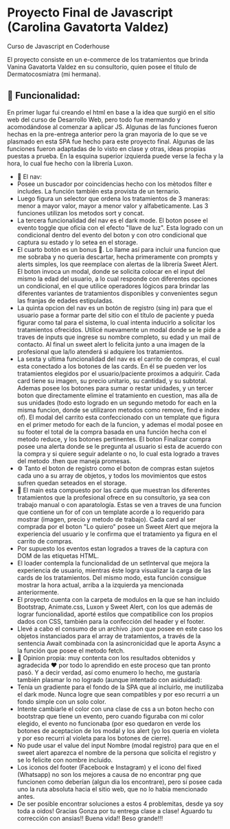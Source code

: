 # Proyecto Final de Javascript (Carolina Gavatorta Valdez)

Curso de Javascript en Coderhouse

El proyecto consiste en un e-commerce de los tratamientos que brinda Vanina Gavatorta Valdez en su consultorio, quien posee el tìtulo de Dermatocosmiatra (mi hermana).

## :hammer: Funcionalidad:

En primer lugar fui creando el html en base a la idea que surgió en el sitio web del curso de Desarrollo Web, pero todo fue mermando y acomodándose al comenzar a aplicar JS.
 Algunas de las funciones fueron hechas en la pre-entrega anterior pero la gran mayoria de lo que se ve plasmado en esta SPA fue hecho para este proyecto final. Algunas de las funciones 
 fueron adaptadas de lo visto en clase y otras, ideas propias puestas a prueba. 
 En la esquina superior izquierda puede verse la fecha y la hora, lo cual fue hecho con la librería Luxon. 
 - 📌 El nav:
 - Posee un buscador por coincidencias hecho con los mètodos filter e includes. La función también esta provista de un ternario.
 - Luego figura un selector que ordena los tratamientos de 3 maneras: menor a mayor valor, mayor a menor valor y alfabeticamente. Las 3 funciones utilizan los metodos sort y concat.
 - La tercera funcionalidad del nav es el dark mode. El boton posee el evento toggle que oficia con el efecto "llave de luz". Esta logrado con un condicional dentro del evento del boton y 
 con otro condicional que captura su estado y lo setea en el storage.
 - El cuarto botón es un bonus 🎁. Lo llame así para incluir una funcion que me sobraba y no queria descartar, hecha primeramente con prompts y alerts simples, los que reemplace con alertas de la librería 
 Sweet Alert. El boton invoca un modal, donde se solicita colocar en el input del mismo la edad del usuario, a lo cual responde con diferentes opciones un condicional, en el que utilice operadores 
 lógicos para brindar las diferentes variantes de tratamientos disponibles y convenientes segun las franjas de edades estipuladas.
 - La quinta opcion del nav es un botón de registro (sing in) para que el usuario pase a formar parte del sitio con el título de paciente y pueda figurar como tal para el sistema, lo cual intenta 
 inducirlo a solicitar los tratamientos ofrecidos. Utilicé nuevamente un modal donde se le pide a traves de inputs que ingrese su nombre completo, su edad y un mail de contacto. Al final un sweet alert lo 
 felicita junto a una imagen de la profesional que la/lo atenderá si adquiere los tratamientos.
 - La sexta y ultima funcionalidad del nav es el carrito de compras, el cual esta conectado a los botones de las cards. En él se pueden ver los tratamientos elegidos por el usuario/paciente 
 proximos a adquirir. Cada card tiene su imagen, su precio unitario, su cantidad, y su subtotal. Ademas posee los botones para sumar o restar unidades, y un tercer boton que directamente 
 elimine el tratamiento en cuestion, mas alla de sus unidades (todo esto logrado en un segundo metodo for each en la misma funcion, donde se utilizaron metodos como remove, find e index of). 
 El modal del carrito esta confeccionado con un template que figura en el primer metodo for each de la funcion, y ademas el modal posee en su 
 footer el total de la compra basada en una función hecha con el metodo reduce, y los botones pertinentes. El boton Finalizar compra posee una alerta donde 
 se le pregunta al usuario si esta de acuerdo con la compra y si quiere seguir adelante o no, lo cual esta logrado a traves del metodo .then que maneja promesas.
 - ⚙️ Tanto el boton de registro como el boton de compras estan sujetos cada uno a su array de objetos, y todos los movimientos que estos sufren quedan seteados en el storage.
 - 📌 El main esta compuesto por las cards que muestran los diferentes tratamientos que la profesional ofrece en su consultorio, ya sea con trabajo manual o con aparatología. Estas se ven a traves de 
 una funcion que contiene un for of con un template acorde a lo requerido para mostrar (imagen, precio y metodo de trabajo). Cada card al ser comprada por el boton "Lo quiero" posee un Sweet Alert que 
 mejora la experiencia del usuario y le confirma que el tratamiento ya figura en el carrito de compras.
 - Por supuesto los eventos estan logrados a traves de la captura con DOM de las etiquetas HTML.
 - El loader contempla la funcionalidad de un setInterval que mejora la experiencia de usuario, mientras éste logra visualizar la carga de las cards de los tratamientos. Del mismo modo, esta función 
 consigue mostrar la hora actual, arriba a la izquierda ya mencionada anteriormente.
 - El proyecto cuenta con la carpeta de modulos en la que se han incluido Bootstrap, Animate.css, Luxon y Sweet Alert, con los que además de lograr funcionalidad, aporté estilos que compatibilice con los propios dados con CSS, también para la confección del header y el footer. 
 - Llevé a cabo el consumo de un archivo .json que posee en este caso los objetos instanciados para el array de tratamientos, a través de la sentencia Await combinada con la asincronicidad que le aporta Async a la función que posee el metodo fetch.
 - 📢 Opinion propia: muy contenta con los resultados obtenidos y agradecida ❤️ por todo lo aprendido en este proceso que tan pronto pasó. Y a decir verdad, así como enumero lo hecho, me gustaría también 
 plasmar lo no logrado (aunque intentado con asiduidad):
 - Tenía un gradiente para el fondo de la SPA que al incluirlo, me inutilizaba el dark mode. Nunca logre que sean compatibles y por eso recurri a un fondo simple con un solo color.
 - Intente cambiarle el color con una clase de css a un boton hecho con bootstrap que tiene un evento, pero cuando figuraba con mi color elegido, el evento no funcionaba (por eso quedaron en verde los 
 botones de aceptacion de los modal y los alert (yo los queria en violeta y por eso recurri al violeta para los botones de cierre).
 - No pude usar el value del input Nombre (modal registro) para que en el sweet alert aparezca el nombre de la persona que solicita el registro y se lo felicite con nombre incluido.
 - Los iconos del footer (Facebook e Instagram) y el icono del fixed (Whatsapp) no son los mejores a causa de no encontrar png que funcionen como deberían (algun dia los encontrare), pero sí posee cada uno la ruta absoluta hacia el sitio web, que no lo habia mencionado antes.
 - De ser posible encontrar soluciones a estos 4 problemitas, desde ya soy toda a oidos! Gracias Gonza por tu entrega clase a clase! Aguardo tu corrección con ansias!! Buena vida!! Beso grande!!!

 
 
 

